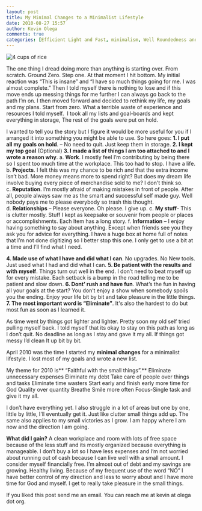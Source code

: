 ```yaml
---
layout: post
title: My Minimal Changes to a Minimalist Lifestyle
date: 2010-08-27 15:57
author: Kevin Olega
comments: true
categories: [Efficient Light and Fast, minimalism, Well Roundedness and Balance]
---
```

<img src="http://farm5.static.flickr.com/4128/5053063699_47bedc2c31.jpg" alt="4 cups of rice" />

The one thing I dread doing more than anything is starting over. From scratch. Ground Zero. Step one. At that moment I hit bottom. My initial reaction was “This is insane” and “I have so much things going for me. I was almost complete.” Then I told myself there is nothing to lose and if this move ends up messing things for me further I can always go back to the path I’m on. I then moved forward and decided to rethink my life, my goals and my plans. Start from zero. What a terrible waste of experience and resources I told myself.  I took all my lists and goal-boards and kept everything in storage, The rest of the goals were put on hold.

I wanted to tell you the story but I figure it would be more useful for you if I arranged it into something you might be able to use. So here goes:
**1. I put all my goals on hold**. – No need to quit. Just keep them in storage.
**2. I kept my top goal** (Optional)
**3. I made a list of things I am too attached to and I wrote a reason why**.
a. **Work**. I mostly feel I’m contributing by being there so I spent too much time at the workplace. This too had to stop. I have a life.
b. **Projects**. I felt this was my chance to be rich and that the extra income isn’t bad. More money means more to spend right? But does my dream life involve buying every piece of merchandise sold to me? I don't think so.
c. **Reputation**. I’m mostly afraid of making mistakes in front of people. After all, people always saw me as the smart and successful self made guy. Well nobody pays me to please everybody so trash this thought.
d. **Relationships** – Please everyone. Oh please. I give up.
c. **My stuff**- This is clutter mostly. Stuff I kept as keepsake or souvenir from people or places or accomplishments. Each Item has a long story.
f. **Information** – I enjoy having something to say about anything. Except when friends see you they ask you for advice for everything. I have a huge box at home full of notes that I’m not done digitizing so I better stop this one. I only get to use a bit at a time and I’ll find what I need.

**4. Made use of what I have and did what I can**. No upgrades. No New tools. Just used what I had and did what I can.
**5. Be patient with the results and with myself**. Things turn out well in the end. I don’t need to beat myself up for every mistake. Each setback is a bump in the road telling me to be patient and slow down.
**6. Dont’ rush and have fun**. What’s the fun in having all your goals at the start? You don’t enjoy a show when somebody spoils you the ending. Enjoy your life bit by bit and take pleasure in the little things.
**7. The most important word is “Eliminate”**. It's also the hardest to do but most fun as soon as I learned it.

As time went by things got lighter and lighter. Pretty soon my old self tried pulling myself back. I told myself that its okay to stay on this path as long as I don’t quit. No deadline as long as I stay and gave it my all. If things got messy I’d clean It up bit by bit.

April 2010 was the time I started my **minimal** **changes** for a minimalist lifestyle. I lost most of my goals and wrote a new list.

My theme for 2010 is** “Faithful with the small things”.**
Eliminate unnecessary expenses
Eliminate my debt
Take care of people over things and tasks
Eliminate time wasters
Start early and finish early
more time for God
Quality over quantity
Breathe
Smile more often
Focus-Single task and give it my all.

I don’t have everything yet. I also struggle in a lot of areas but one by one, little by little, I'll eventually get it. Just like clutter small things add up. The same also applies to my small victories as I grow. I am happy where I am now and the direction I am going.

**What did I gain?**
A clean workplace and room with lots of free space because of the less stuff and its mostly organized because everything is manageable.
I don’t buy a lot so I have less expenses and I’m not worried about running out of cash because I can live well with a small amount. I consider myself financially free.
I’m almost out of debt and my savings are growing.
Healthy living.
Because of my frequent use of the word “NO” I have better control of my direction and less to worry about and I have more time for God and myself.
I get to really take pleasure in the small things.

If you liked this post send me an email. You can reach me at kevin at olega dot org.
